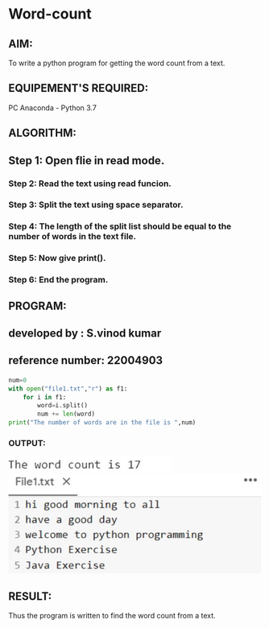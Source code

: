 # Word-count
## AIM:
To write a python program for getting the word count from a text.
## EQUIPEMENT'S REQUIRED: 
PC
Anaconda - Python 3.7
## ALGORITHM: 
## Step 1: Open flie in read mode.

### Step 2: Read the text using read funcion.
 
### Step 3: Split the text using space separator.

### Step 4: The length of the split list should be equal to the number of words in the text file.

### Step 5: Now give print().

### Step 6: End the program.

## PROGRAM:
## developed by : S.vinod kumar
## reference number: 22004903
``` python
num=0
with open("file1.txt","r") as f1:
    for i in f1:
        word=i.split()
        num += len(word)
print("The number of words are in the file is ",num)

```
### OUTPUT:
![output](/output2.jpg)
![output](/output1.jpg)


## RESULT:
Thus the program is written to find the word count from a text.
